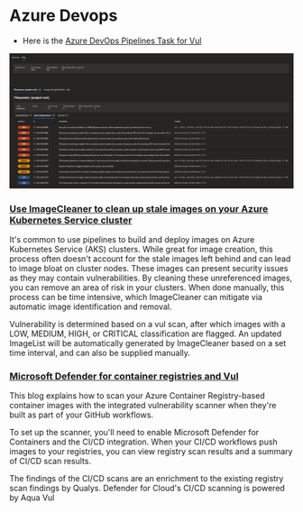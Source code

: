# Azure Devops

- Here is the [Azure DevOps Pipelines Task for Vul][action]

![vul-azure](https://github.com/khulnasoft-lab/vul-azure-pipelines-task/blob/main/screenshot.png?raw=true)

### [Use ImageCleaner to clean up stale images on your Azure Kubernetes Service cluster][azure2]

It's common to use pipelines to build and deploy images on Azure Kubernetes Service (AKS) clusters. While great for image creation, this process often doesn't account for the stale images left behind and can lead to image bloat on cluster nodes. These images can present security issues as they may contain vulnerabilities. By cleaning these unreferenced images, you can remove an area of risk in your clusters. When done manually, this process can be time intensive, which ImageCleaner can mitigate via automatic image identification and removal.

 Vulnerability is determined based on a vul scan, after which images with a LOW, MEDIUM, HIGH, or CRITICAL classification are flagged. An updated ImageList will be automatically generated by ImageCleaner based on a set time interval, and can also be supplied manually.
### [Microsoft Defender for container registries and Vul][azure]

This blog explains how to scan your Azure Container Registry-based container images with the integrated vulnerability scanner when they're built as part of your GitHub workflows.

To set up the scanner, you'll need to enable Microsoft Defender for Containers and the CI/CD integration. When your CI/CD workflows push images to your registries, you can view registry scan results and a summary of CI/CD scan results.

The findings of the CI/CD scans are an enrichment to the existing registry scan findings by Qualys. Defender for Cloud's CI/CD scanning is powered by Aqua Vul

[action]: https://github.com/khulnasoft-lab/vul-azure-pipelines-task
[azure]: https://docs.microsoft.com/en-us/azure/defender-for-cloud/defender-for-containers-cicd
[azure2]: https://docs.microsoft.com/en-us/azure/aks/image-cleaner?tabs=azure-cli
